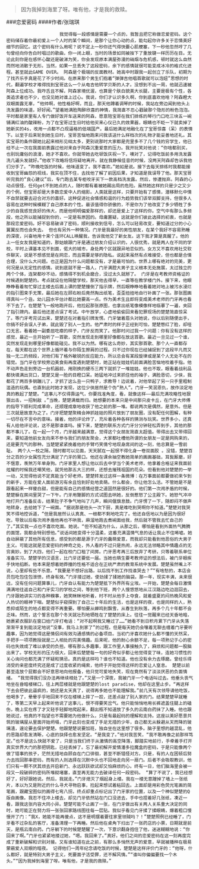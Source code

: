 > 因为我掉到海里了呀。唯有他，才是我的救赎。

###恋爱密码
####作者/张瑞琪

						我觉得每一段感情是需要一个点的，我暂且把它称做恋爱密码。这个密码储存着你最初爱上一个人时的某个瞬间，是那个让你心动的点，能勾起你许多关于恋情美好细节的回忆。这个密码有什么用呢？说不定上一秒你还气得快要心肌梗塞，下一秒他忽然哼了几句曾经向你告白时唱过的歌曲，你一闭上眼，当时的场景如同被按下了重放键一样历历在目。无论此刻你是在感怀心酸还是破涕为笑，你会发现原本满屋弥漫的硝烟与危机感，顿时就这么自然而然地消散于无形。当然，如果一旦丢失了这段密码，余下的感情就很可能变成冰冷的格式化进程。甚至就此GAME OVER。 阿森是个极端的反面教材。她高中时跟我一起创立了乐队，初期为了找齐乐手真是花了不少时间。在原来那个男生们抱着“弹弹吉他唱首歌就可以泡妞”思想的时代，翻遍学校才难得找到宝哥这么一个从电吉他转学贝斯的人才。没想到不出一周，他就迅速被阿森上位成功。我咋舌且不解，阿森家境优渥，也算是个肤白貌美大长腿，主要是极有个性，各类追求者也不少，也没见她对谁上过心。我说，你们才认识多久啊，你到底喜欢他啥？阿森瞪大双眼面露无辜，“他帅啊，他性格好啊，而且，那天他蹲着调琴的时候，我站在旁边闻到他头上洗发露的味道，好好闻。”望着她满脸陶醉欣喜的神情，我简直不忍心戳破那个隐形的粉色泡泡。平时都是家里有人专门做好饭开车送来的阿森，愿意陪宝哥在我们排练的琴行门口吃三块五一碗铺满红油的酸辣粉，为了在宝哥过生日时给他买来心仪已久的效果器，眼睛也不眨一下就卖掉了她新买的4s，改用一点都不凸现逼格的低端国产。最后她满足地融化在了宝哥惊喜（呆）的表情下。以至于后来轮到她生日时，宝哥苦恼地跑来问我该送什么样档次的礼物才能妥善地还礼。其实宝哥的条件跟她比起来相形见绌太多，更别说那时大家都是兜里多不了几个钱的穷学生，他已经不止一次在我面前表露过他对来自于阿森沉重爱意的压力。我开玩笑对他说：“你啥都别买，也别玩庸俗的浪漫，她才不喜欢。你就带她去吃顿饭庆祝一下，噢对了，记得吃饭前多用洗发露洗几遍头发就好。”他收下攻略将信将疑地离开。就在我静候佳音的时候，没两天阿森却告诉我他们分手了。“昨晚吃饭的时候，他味道变了。我不喜欢。”她如是说。接下去每天排练时我都能接收到宝哥幽怨的视线，我实在顶不住，去找他了解了前因后果，才知道是我误导了他。那天宝哥听完我的“良心建议”后，专门跑去某专柜咬牙买下一款高档洗发露。然后，惨遭抛弃。阿森的心动点很怪，任何get不到她点的人，随时都有着被她踢出局的危险。虽然她这样的只是少之又少的个例，但宝哥却是大多数恋爱中人的缩影。人类就是这样，只要开始有了感情，潜移默化中情不自禁就要去迎合对方的喜好。这种促进社会情感和谐的行为趋势我们该举双脚支持，但很多人容易在这种时候模糊了自己原本的个性。最该值得你骄傲的，不是你为了他改变了多少牺牲了多少的自我感觉良好的伟大，而是他明明偏爱那样的，却还是爱上了这样的你。空气中有那么多频段，他之所以能捕捉到你的，一定是有原因的。毋庸置疑，这就是你们彼此选择的初衷，也就是那段恋爱密码。好不容易破译了密码，顺利接收到信号，怎么可以轻易改变，要知道过分的小心翼翼反而也会失去。 但也有另外一种情况。门牙是我最好的男性朋友，在某个我好不容易熟睡的深夜，兴奋地用十来个连环CALL唤醒我，告诉我他交了新女友。这下我才算是真醒了。他的上一任女友我是知道的，那姑娘跟门牙是通过朋友介绍认识的，人很优秀。就是两人在不同的学校，平时上课基本见不到面，偌大的城市，身处两个区就跟异地恋似的。女方又不喜欢用社交软件聊天，说是不想感觉是在网恋，而且需要足够的隐私。说起来虽然有点难接受，但也都是合情合理，没什么大问题。也正是因为什么问题都没有，才是最可怕的。世界上哪有绝对的完美，更何况是从无定性的感情。说到底就不是一路人，门牙满腔大男子主义根本无处施展，太过独立的两个个体，连架都吵不动，感情得不到机会磨合，没过太久就掰了。 门牙是在考教师资格证的时候遇到楚楚的。考点就设在他隔壁学校，那天他去得早，一直等在教学楼门外。接下来，他眼睁睁看着匆忙穿过主楼去后面上课的楚楚撞倒了指示牌，然后眼睁睁地看着她对地上被污水浸烂的指引图束手无策，最后她在左顾右盼后竟然掏出纸笔，歪歪扭扭地自行补画了一张。那张图画得真叫一个丑。幼儿园水平估计都比她要高一点。作为美术生且即将变成美术老师的门牙再也看不下去了。在楚楚飞一般地跑开后，他捡起那张原图，也拿出纸笔像模像样地临摹了一遍，夹回了指引牌内。最后他还差点误了考试。中午放学，心虚地偷偷回来看犯罪现场的楚楚简直惊呆了。等门牙考完试出来，楚楚还在对着指引牌发愣。门牙皱着眉头对她说，你以后别随便出手，你搞不好会误人子弟，就此毁了别人一生的。他严肃时的样子正经到可怕，楚楚憋红了脸，却哑口无言。看着她一副委屈吃瘪的样子，门牙反而笑了。他那时问过我一个问题：你有没有这样的感觉，最近一旦开始听了一首歌，突然发现走到哪里好像都在放这首歌。最近一旦见过一个谁，突然发现走到哪里好像都能碰见。我不以为然。哪有这么奇妙，其实那首歌、那个人一直都存在，每天都在这个世界上循环着与你陌生擦肩的过程。只不过你现在已经捕捉到了这段平凡而又独一无二的频段，对他们有了格外敏锐的反应能力，所以总会有某段旋律或是某个人无处不在的错觉。当门牙在学校旁边美食街再度遇到楚楚时，她正站在娃娃机前面满脸苦恼地咬着手指。他不动声色走到旁边一台机器前，用刚换的硬币三两下就抓了一堆娃娃。他也不取，眼看着战利品都快填满出货口，楚楚又是一脸的目瞪口呆。她猛地冲过来抓住他的袖子，满脸恳切，少侠，我都花了两百多钢蹦儿了，才抓了这么丑一只鸭子，求教导！边说着，对他举起了另一只手里粗制滥造的玩偶。也直到此时她才发现，这位少侠居然是个伪“熟人”。门牙一笑泯恩仇，故作淡定地真的教起了楚楚。“这事儿不仅得靠运气，你要找准角度，看，就像这样——最后充满攻略性地狠狠出击，一招制敌 。”当晚，楚楚满载而归。她想要的本来只是中间那只皮卡丘，在门牙大师傅的指导下顺利完成革命，还顺理成章地收获了他之前的那一堆。都说两次是偶然，是意外。但是三次就是故意为之了。门牙把楚楚聚精会神抓娃娃的照片放到了朋友圈，没有配任何图解，有种一切尽在不言中的意味。接着，他的评论炸了，充斥着各种各样的猜测与玩笑。世界多小，还真有人给他评论说，这不是那谁谁吗。接下来，楚楚的联系方式门牙分分钟轻松弄到手，其他的那都不事儿了。在一起一个月，门牙越来越满意，觉得这个女朋友简直太超值。带得出去又带得回来，要知道他前女友向来不参与我们的朋友聚会，大家都吐槽他所谓的女朋友一定是网购来的，还是要充气的那种。当楚楚紧紧挽着他的手臂巧笑倩兮地现身席间的这一刻，他总算是一雪前耻。 两个人一校之隔，随时都可以见面，天天腻在一起恨不得化身一卷双面胶 。没错，楚楚百分之百的少女属性充分满足了门牙的胃口。他还在课余抽空教她简单的画画基础，耳鬓厮磨，好不惬意，羡煞万年单身狗。门牙家里人想让他以后去中学当个美术老师，他拿着合格证来我面前炫耀的时候我还嘲笑他，就凭他那五大三的样，还想去摧残祖国的花朵。但看到他对楚楚的一举一动，又觉得他说不定真能当个好老师。楚楚转发过这样一条微博：在万事面前都要做初来乍到的新手，方能在爱人面前游刃有余且恰到好处地卖萌。什么都会，你让他怎么活。不管她是不是跟看起来一样傻白甜，但是能有自己的感情经营之道固然是很好的。他们第一次闹矛盾的时候，楚楚躲在房间里哭了一下午。门牙用蹩脚的方式试图去哄她，反倒惹怒了公主殿下。她怒气冲冲地打开门准备反击，结果肚子不争气地叫了几声，瞬间偃旗息鼓。门牙愣了一下，随即闷不做声地转身，去给她下了一碗面。“据说那是他头一次下厨，真是难吃到哭啊你不知道。”楚楚对我哭笑不得地控诉道，“但是我居然认认真真、一根都不剩地吃完了。他还自信地以为是因为很好吃，导致以后每次闹矛盾他再也不哄我，麻溜地跑去煮碗面给我，然后就不管我去忙自己的了。”其实我一点也不喜欢吃面。她说。“但不知道为什么，从那之后，哪怕是看到外面热气腾腾的面馆，我都会特别想他。”说话间她变得十分温柔，这番充满温情气息的话让我止不住唏嘘。她自动屏蔽了其他所有信息，感受到的都是源于门牙的蠢萌爱意，而我却只能看到他恶俗的大男子主义。可能这就是恋爱密码的神奇之处，外人看的不过只是热闹，永远无法领略其中情趣点的无穷奥妙。到了大四，他们一起在校门口租了间房。门牙思考再三后放弃了考研，只等着联系单位准备实习。楚楚学的汉语言，比门牙还要低一届。当她也萌生要考教师证的想法后，被门牙眼疾手快地掐断。他本来是想着她莽撞的性格不适合在正统严肃的教育系统中发展。楚楚虽然嘴上不说，心里却有些不乐意。“我要是不想好出路，以后找不到工作找谁哭去？”“有啥愁的，本店会员包吃包住包泄愤，终身有效。”门牙搂过她，使劲揉了揉她的脑袋。那一年，现实丰满，未来很远，没有任何问题算事儿，门牙自认有能力为楚楚抵下外界所有尘埃。一开始，楚楚会每日激情满满地往返自己和门牙实习的学校之间，等到他下班，两个人慢悠悠地从江汉路边吃边逛回去，门牙跟她讲实习的各种糗事，她笑眯眯地听着，时不时从他手上夺食，就着盛夏的闷热晚风和爱人热切的眼神下咽。楚楚似乎窥探到了自己二十年后的生活，也是这样的夜，也是同样的人，熟悉抑或陌生的地点都变得不再重要。哪怕要从蝉鸣到飘雪，从春生到秋落，再多个几十年都不会乏味。然而，这个誓言在那个冬天就壮烈地牺牲在了楚楚的床上。往往一觉醒来已经天昏地暗，她裹紧衣服趴在窗口给门牙打电话：“对不起啊我又睡过了……”她看不到日积月累下门牙从失落渐渐平复到能淡定地说“没事，我马上到家了”的过程。但是每天她仍会嚷着无聊去缠着门牙要听趣事，因为她觉得这是情侣间有效沟通感情的必备项目。当初门牙喜欢她什么都不懂的天然呆，手把手一项项教授就是二人相处的完美情趣。后来呢，他的耐心余额不足，每一项熟记于心的密码也失效成了难以承受的负担。哪有那么多趣事，跟工作里人事接触久了，麻烦和问题都一股脑出来了。学校无形的压力很大，回来后楚楚每一句的好奇似乎都让他觉得变了味，连她习惯性的关心询问也都充满了怀疑和猜忌。真的是这样吗？谁也不知道。他也没有余力去琢磨。曾经乐得消受的亲密度终究还是成了过度收紧的绳索，他终于开始觉得这样的恋爱让人窒息。 楚楚以前甚至连放个屁都会不好意思地向他报备，他只觉可爱地失笑，现在竟然有了淡淡厌恶的负面情绪。 “我觉得我们没办法再继续相处了。”又是一个深夜，我被门牙一个电话叫过去。他垂头丧气地坐在昏暗楼梯口，往上两层楼就是他跟楚楚的lost paradise，他却在这里止步。“再这样下去会把彼此逼疯的，她还是太天真了，说得再多她也不能理解我。”前几天有次领导请他吃饭，他喝多了，晕晕乎乎地回来不仅在楼梯上摔了一跤，还差点敲了别人家的门。结果楚楚早就睡了，等第二天早上起来听他说了这事儿，恨不得要笑岔气。他只能悄悄地用长裤遮盖住腿上的磕伤，晚上实在疼了才又轻手轻脚地爬起来，翻出瓶不知道放了多久的云南白药抹了入睡。他也跟她说过，他真的不指望也不需要她为他做什么，只是有最起码的理解和支持。这座以美好愿景共筑的玻璃屋从里面开始坍塌，门牙此刻也变成了手足无措的少年，自己都无从躲避从天而降的玻璃渣，遑论要去保护楚楚。他跟楚楚说要加班，独自坐在这里想了很多。脑子里想的越混乱，他的思路却愈发清晰，心底的抉择也愈发坚定。“是我变了。”他对我苦笑，“我不敢再像之前那样笃定。”也不是这么快就不爱了，只是当我们终于从激情的高空降落，脚踏实地前行，手牵着手打开真实世界大门的那把钥匙，已经丢掉了。忘了最初解开爱情潘多拉魔盒的密码，于是只能像两个做了错事的孩子，茫然无措地自顾自在门口徘徊，甚至不断错怪对方。只是，有的人在困顿后努力去找回那串密码，而有的人则选择在沉默中头也不回地走向另一扇门。后者不会吸取教训，他们只有一颗不厌其烦去开启新门、永远跃跃欲试却又怕麻烦的心。终有一日，他们脑海里会被一段又一段破碎的密码所堆砌堵塞，直至再无能力去破译任何一段密码。 “算了不说了，我已经想好了，好好跟她说。然后，我就走。”门牙熄灭了烟起身上楼。我在一楼无意蹭掉了墙上一张纸片，本以为又是附近的什么寻犬寻物启事，捡起来想试着粘回去。上面却是用彩色荧光笔画的简笔画，跟藏宝图似的画得七弯八拐，终点却重点标记出了门牙家的位置，以及一个神似楚楚的Q版自画像。我忍不住冲上楼去，却见门牙依然站在门口没进去，手中也捏着好几张纸，凑近一看，跟我这张内容大同小异。楚楚可能不止画了一张，在门牙做出有关两人关系重大决定的同时，她可能正在努力将一张张回家路线图往每一层贴。我似乎看见门牙揉了揉眼睛，爆着粗口慢慢开了门：“我X，她能不能再傻点，这不是明摆着要往家里领贼吗？！”楚楚照例已经睡了，门牙看不过杂乱的客厅，准备清理一下再睡。然后他在桌角下扫出了一张药店的小票，日期就是前天，是瓶云南白药。门牙躺下的时候楚楚醒了一次，下意识翻身抱住了他，迷迷糊糊地说：“你回来了啊。”门牙也紧紧地搂过她，“嗯。我回来了。”真好。他们之间的恋爱密码在这一刻再度完成了重新破解和识别对接。又有谁知道在此之前，有那么多悄然无声的爱意，早就被播种在极易蒙蔽爱人双眼的暗夜。 记得他们一周年纪念请吃饭的时候，楚楚是这样评价门牙的：“他呀，什么都好，就是特别大男子主义，死要面子活受罪，还不解风情。”“谁叫你偏偏要找一个木头。”“因为我掉到海里了呀。唯有他，才是我的救赎。”			  		
